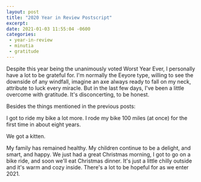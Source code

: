 ```yaml
---
layout: post
title: "2020 Year in Review Postscript"
excerpt: 
date: 2021-01-03 11:55:04 -0600
categories:
 - year-in-review
 - minutia
 - gratitude
---
```


Despite this year being the unanimously voted Worst Year Ever, I personally have a lot to be grateful for. I'm normally the Eeyore type, willing to see the downside of any windfall, imagine an axe always ready to fall on my neck, attribute to luck every miracle. But in the last few days, I've been a little overcome with gratitude. It's disconcerting, to be honest.

Besides the things mentioned in the previous posts:

I got to ride my bike a lot more. I rode my bike 100 miles (at once) for the first time in about eight years.

We got a kitten.

My family has remained healthy. My children continue to be a delight, and smart, and happy. We just had a great Christmas morning, I got to go on a bike ride, and soon we'll eat Christmas dinner. It's just a little chilly outside and it's warm and cozy inside. There's a lot to be hopeful for as we enter 2021.

